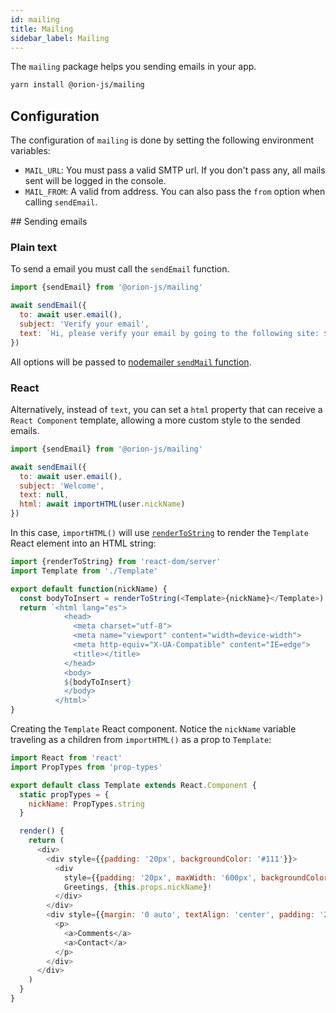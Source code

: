```yaml
---
id: mailing
title: Mailing
sidebar_label: Mailing
---
```


The `mailing` package helps you sending emails in your app.

```sh
yarn install @orion-js/mailing
```

## Configuration

The configuration of `mailing` is done by setting the following environment variables:

- `MAIL_URL`: You must pass a valid SMTP url. If you don't pass any, all mails sent will be logged in the console.
- `MAIL_FROM`: A valid from address. You can also pass the `from` option when calling `sendEmail`.

## Sending emails

### Plain text

To send a email you must call the `sendEmail` function.

```js
import {sendEmail} from '@orion-js/mailing'

await sendEmail({
  to: await user.email(),
  subject: 'Verify your email',
  text: `Hi, please verify your email by going to the following site: ${url}`
})
```

All options will be passed to [nodemailer `sendMail` function](https://nodemailer.com/message/).

### React

Alternatively, instead of `text`, you can set a `html` property that can receive a `React Component` template, allowing a more custom style to the sended emails.

```js
import {sendEmail} from '@orion-js/mailing'

await sendEmail({
  to: await user.email(),
  subject: 'Welcome',
  text: null,
  html: await importHTML(user.nickName)
})
```

In this case, `importHTML()` will use [`renderToString`](https://reactjs.org/docs/react-dom-server.html#rendertostring) to render the `Template` React element into an HTML string:

```js
import {renderToString} from 'react-dom/server'
import Template from './Template'

export default function(nickName) {
  const bodyToInsert = renderToString(<Template>{nickName}</Template>)
  return `<html lang="es">
            <head>
              <meta charset="utf-8">
              <meta name="viewport" content="width=device-width">
              <meta http-equiv="X-UA-Compatible" content="IE=edge">
              <title></title>
            </head>
            <body>
            ${bodyToInsert}
            </body>
          </html>`
}
```

Creating the `Template` React component. Notice the `nickName` variable traveling as a children from `importHTML()` as a prop to `Template`:

```js
import React from 'react'
import PropTypes from 'prop-types'

export default class Template extends React.Component {
  static propTypes = {
    nickName: PropTypes.string
  }

  render() {
    return (
      <div>
        <div style={{padding: '20px', backgroundColor: '#111'}}>
          <div
            style={{padding: '20px', maxWidth: '600px', backgroundColor: '#fff', margin: '0 auto'}}>
            Greetings, {this.props.nickName}!
          </div>
        </div>
        <div style={{margin: '0 auto', textAlign: 'center', padding: '20px'}}>
          <p>
            <a>Comments</a>
            <a>Contact</a>
          </p>
        </div>
      </div>
    )
  }
}
```
